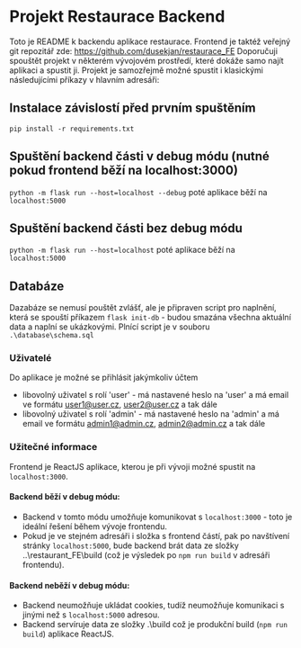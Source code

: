 # Projekt Restaurace Backend
Toto je README k backendu aplikace restaurace. Frontend je taktéž veřejný git repozitář zde: https://github.com/dusekjan/restaurace_FE
Doporučuji spouštět projekt v některém vývojovém prostředí, které dokáže samo najít aplikaci a spustit ji. 
Projekt je samozřejmě možné spustit i klasickými následujícími příkazy v hlavním adresáři:

## Instalace závislostí před prvním spuštěním
`pip install -r requirements.txt`

## Spuštění backend části v debug módu (nutné pokud frontend běží na localhost:3000)
`python -m flask run --host=localhost --debug` poté aplikace běží na `localhost:5000`

## Spuštění backend části bez debug módu
`python -m flask run --host=localhost` poté aplikace běží na `localhost:5000`

## Databáze
Dazabáze se nemusí pouštět zvlášť, ale je připraven script pro naplnění, která se spouští příkazem `flask init-db` - budou smazána všechna aktuální data a 
naplní se ukázkovými. Plnící script je v souboru `.\database\schema.sql`

### Uživatelé
Do aplikace je možné se přihlásit jakýmkoliv účtem
 - libovolný uživatel s rolí 'user' - má nastavené heslo na 'user' a má email ve formátu user1@user.cz, user2@user.cz a tak dále
 - libovolný uživatel s rolí 'admin' - má nastavené heslo na 'admin' a má email ve formátu admin1@admin.cz, admin2@admin.cz a tak dále                           

### Užitečné informace
Frontend je ReactJS aplikace, kterou je při vývoji možné spustit na `localhost:3000`.
#### Backend běží v debug módu:
 - Backend v tomto módu umožňuje komunikovat s `localhost:3000` - toto je ideální řešení během vývoje frontendu. 
 - Pokud je ve stejném adresáři i složka s frontend částí, pak po navštívení stránky `localhost:5000`, bude backend brát data ze složky ..\restaurant_FE\build 
 (což je výsledek po `npm run build` v adresáři frontendu). 
#### Backend neběží v debug módu:
 - Backend neumožňuje ukládat cookies, tudíž neumožňuje komunikaci s jinými než s `localhost:5000` adresou.
 - Backend servíruje data ze složky .\build což je produkční build (`npm run build`) aplikace ReactJS.
